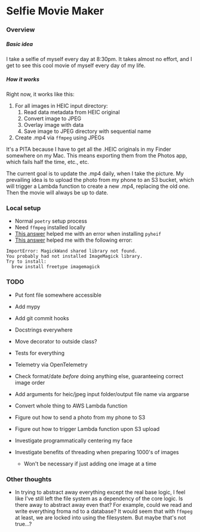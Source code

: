 # Selfie Movie Maker

### Overview

##### Basic idea

I take a selfie of myself every day at 8:30pm. It takes almost no effort, and I get to see this cool movie of myself every day of my life.

##### How it works

Right now, it works like this:

1. For all images in HEIC input directory:
   1. Read data metadata from HEIC original
   2. Convert image to JPEG
   3. Overlay image with data
   4. Save image to JPEG directory with sequential name
2. Create .mp4 via `ffmpeg` using JPEGs

It's a PITA because I have to get all the .HEIC
originals in my Finder somewhere on my Mac. This means exporting them from the Photos app, which fails half the time, etc., etc.

The current goal is to update the .mp4 daily, when I take the picture. My prevailing idea is to upload the photo from my phone to an S3 bucket, which will trigger a Lambda function to create a new .mp4, replacing the old one. Then the movie will always be up to date.

### Local setup

- Normal `poetry` setup process
- Need `ffmpeg` installed locally
- [This answer](https://stackoverflow.com/a/67076373/3801865) helped me with an error when installing `pyheif`
- [This answer](https://stackoverflow.com/a/41772062/3801865) helped me with the following error:

```
ImportError: MagickWand shared library not found.
You probably had not installed ImageMagick library.
Try to install:
  brew install freetype imagemagick
```

### TODO

- Put font file somewhere accessible
- Add mypy
- Add git commit hooks
- Docstrings everywhere
- Move decorator to outside class?
- Tests for everything
- Telemetry via OpenTelemetry

- Check format/date _before_ doing anything else, guaranteeing correct image order
- Add arguments for heic/jpeg input folder/output file name via argparse
- Convert whole thing to AWS Lambda function
- Figure out how to send a photo from my phone to S3
- Figure out how to trigger Lambda function upon S3 upload
- Investigate programmatically centering my face
- Investigate benefits of threading when preparing 1000's of images
  - Won't be necessary if just adding one image at a time

### Other thoughts

- In trying to abstract away everything except the real base logic, I feel like I've still left the file system as a dependency of the core logic. Is there away to abstract away even that? For example, could we read and write everything froma nd to a database? It would seem that with `ffmpeg` at least, we are locked into using the filesystem. But maybe that's not true...?
